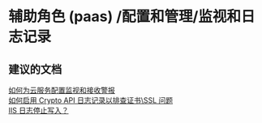 <properties
    pageTitle="worker role (paas)/configuration and management/monitoring and logging"
    description="辅助角色 (paas) /配置和管理/监视和日志记录"
    service="microsoft.classiccompute"
    resource="domainnames"
    authors="ChiragPavecha"
    displayOrder=""
    selfHelpType="generic"
    supportTopicIds="32553314"
    resourceTags=""
    productPesIds="13185"
    cloudEnvironments="public"
/>


# 辅助角色 (paas) /配置和管理/监视和日志记录

## **建议的文档**
[如何为云服务配置监视和接收警报](https://azure.microsoft.com/documentation/articles/cloud-services-how-to-monitor/)<br>
[如何启用 Crypto API 日志记录以排查证书\SSL 问题](https://blogs.msdn.microsoft.com/benjaminperkins/2013/09/30/enable-capi2-event-logging-to-troubleshoot-pki-and-ssl-certificate-issues/)<br>
[IIS 日志停止写入？](https://blogs.msdn.microsoft.com/cie/2013/12/21/iis-logs-stops-writing-in-cloud-service/)



<!--HONumber=Oct16_HO3-->


